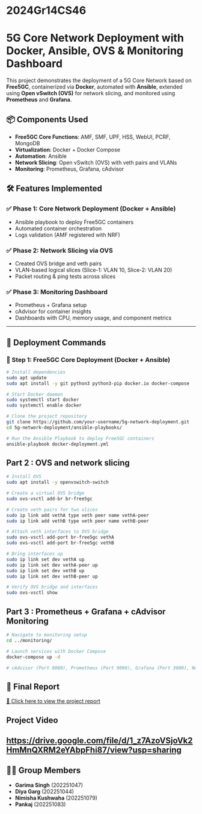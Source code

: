 # 2024Gr14CS46
# 5G Core Network Deployment with Docker, Ansible, OVS & Monitoring Dashboard

This project demonstrates the deployment of a 5G Core Network based on **Free5GC**, containerized via **Docker**, automated with **Ansible**, extended using **Open vSwitch (OVS)** for network slicing, and monitored using **Prometheus** and **Grafana**.

## 📦 Components Used

- **Free5GC Core Functions**: AMF, SMF, UPF, HSS, WebUI, PCRF, MongoDB
- **Virtualization**: Docker + Docker Compose
- **Automation**: Ansible
- **Network Slicing**: Open vSwitch (OVS) with veth pairs and VLANs
- **Monitoring**: Prometheus, Grafana, cAdvisor

## 🛠️ Features Implemented

### ✅ Phase 1: Core Network Deployment (Docker + Ansible)
- Ansible playbook to deploy Free5GC containers
- Automated container orchestration
- Logs validation (AMF registered with NRF)

### ✅ Phase 2: Network Slicing via OVS
- Created OVS bridge and veth pairs
- VLAN-based logical slices (Slice-1: VLAN 10, Slice-2: VLAN 20)
- Packet routing & ping tests across slices

### ✅ Phase 3: Monitoring Dashboard
- Prometheus + Grafana setup
- cAdvisor for container insights
- Dashboards with CPU, memory usage, and component metrics

---

## 🚀 Deployment Commands

### 🐳 Step 1: Free5GC Core Deployment (Docker + Ansible)

```bash
# Install dependencies
sudo apt update
sudo apt install -y git python3 python3-pip docker.io docker-compose

# Start Docker daemon
sudo systemctl start docker
sudo systemctl enable docker

# Clone the project repository
git clone https://github.com/your-username/5g-network-deployment.git
cd 5g-network-deployment/ansible-playbooks/

# Run the Ansible Playbook to deploy Free5GC containers
ansible-playbook docker-deployment.yml
```


## Part 2 : OVS and network slicing 
```bash
# Install OVS
sudo apt install -y openvswitch-switch

# Create a virtual OVS bridge
sudo ovs-vsctl add-br br-free5gc

# Create veth pairs for two slices
sudo ip link add vethA type veth peer name vethA-peer
sudo ip link add vethB type veth peer name vethB-peer

# Attach veth interfaces to OVS bridge
sudo ovs-vsctl add-port br-free5gc vethA
sudo ovs-vsctl add-port br-free5gc vethB

# Bring interfaces up
sudo ip link set dev vethA up
sudo ip link set dev vethA-peer up
sudo ip link set dev vethB up
sudo ip link set dev vethB-peer up

# Verify OVS bridge and interfaces
sudo ovs-vsctl show
```

## Part 3 : Prometheus + Grafana + cAdvisor Monitoring
``` bash
# Navigate to monitoring setup
cd ../monitoring/

# Launch services with Docker Compose
docker-compose up -d

# cAdvisor (Port 8080), Prometheus (Port 9090), Grafana (Port 3000), Node Exporter (9100)
```


  
## 📂 Final Report
[📄 Click here to view the project report](./5g_LabReport_Final.pdf)


## Project Video 
https://drive.google.com/file/d/1_z7AzoVSjoVk2HmMnQXRM2eYAbpFhi87/view?usp=sharing
---

## 👩‍💻 Group Members

- **Garima Singh** (202251047)  
- **Diya Garg** (202251044)  
- **Nimisha Kushwaha** (202251079)  
- **Pankaj** (202251083)


